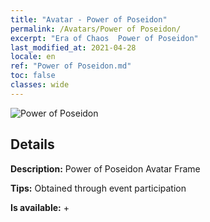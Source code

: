 ```yaml
---
title: "Avatar - Power of Poseidon"
permalink: /Avatars/Power of Poseidon/
excerpt: "Era of Chaos  Power of Poseidon"
last_modified_at: 2021-04-28
locale: en
ref: "Power of Poseidon.md"
toc: false
classes: wide
---
```

 ![Power of Poseidon](/images/a/avatarFrame_82.png)

## Details

 **Description:** Power of Poseidon Avatar Frame 

 **Tips:** Obtained through event participation 

 **Is available:**  + 

